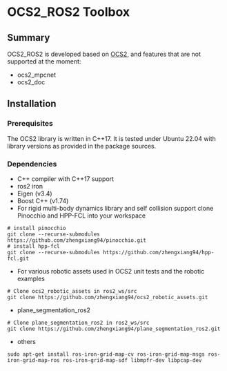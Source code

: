 # OCS2_ROS2 Toolbox

## Summary
OCS2_ROS2 is developed based on [OCS2](https://github.com/leggedrobotics/ocs2), and features that are not supported at the moment:

* ocs2_mpcnet
* ocs2_doc

## Installation
### Prerequisites
The OCS2 library is written in C++17. It is tested under Ubuntu 22.04 with library versions as provided in the package sources.

### Dependencies
* C++ compiler with C++17 support
* ros2 iron
* Eigen (v3.4)
* Boost C++ (v1.74)
* For rigid multi-body dynamics library and self collision support clone Pinocchio and HPP-FCL into your workspace
```
# install pinocchio
git clone --recurse-submodules https://github.com/zhengxiang94/pinocchio.git
# install hpp-fcl
git clone --recurse-submodules https://github.com/zhengxiang94/hpp-fcl.git
```
* For various robotic assets used in OCS2 unit tests and the robotic examples
```
# Clone ocs2_robotic_assets in ros2_ws/src
git clone https://github.com/zhengxiang94/ocs2_robotic_assets.git
```
* plane_segmentation_ros2
```
# Clone plane_segmentation_ros2 in ros2_ws/src
git clone https://github.com/zhengxiang94/plane_segmentation_ros2.git
```
* others
```
sudo apt-get install ros-iron-grid-map-cv ros-iron-grid-map-msgs ros-iron-grid-map-ros ros-iron-grid-map-sdf libmpfr-dev libpcap-dev
```
